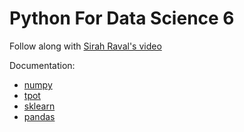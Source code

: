 # Python For Data Science 6

Follow along with [Sirah Raval's video](https://www.youtube.com/watch?v=dSofAXnnFrY&index=6&list=PL2-dafEMk2A6QKz1mrk1uIGfHkC1zZ6UU)

Documentation:
- [numpy](https://docs.scipy.org/doc/numpy/user/index.html)
- [tpot](https://github.com/EpistasisLab/tpot)
- [sklearn](http://scikit-learn.org/stable/user_guide.html)
- [pandas](https://pandas.pydata.org/pandas-docs/stable/)
